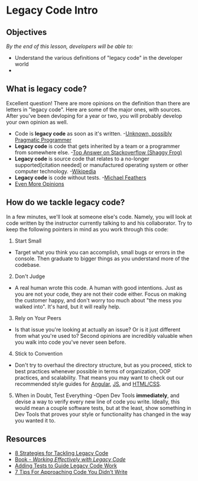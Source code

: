 # Legacy Code Intro

## Objectives
*By the end of this lesson, developers will be able to:*

- Understand the various definitions of "legacy code" in the developer world
- 

## What is legacy code?

Excellent question!  There are more opinions on the definition than there are letters in "legacy code".  Here are some of the major ones, with sources.  After you've been devloping for a year or two, you will probably develop your own opinion as well.

- Code is **legacy code** as soon as it's written.
  -[Unknown, possibly Pragmatic Programmer](http://stackoverflow.com/questions/4174867/what-is-the-definition-of-legacy-code) 
- **Legacy code** is code that gets inherited by a team or a programmer from somewhere else.
  -[Top Answer on Stackoverflow (Shaggy Frog)](http://stackoverflow.com/questions/4174867/what-is-the-definition-of-legacy-code)
- **Legacy code** is source code that relates to a no-longer supported[citation needed] or manufactured operating system or other computer technology. 
  -[Wikipedia](https://en.wikipedia.org/wiki/Legacy_code)
- **Legacy code** is code without tests.
  -[Michael Feathers](https://www.amazon.com/Working-Effectively-Legacy-Michael-Feathers/dp/0131177052)
- [Even More Opinions](http://softwareengineering.stackexchange.com/questions/94007/when-is-code-legacy)

## How do we tackle legacy code?

In a few minutes, we'll look at someone else's code.  Namely, you will look at code written by the instructor currently talking to and his collaborator.  Try to keep the following pointers in mind as you work through this code:

1. Start Small
  - Target what you think you can accomplish, small bugs or errors in the console. Then graduate to bigger things as you understand more of the codebase.
2. Don't Judge
  - A real human wrote this code.  A human with good intentions.  Just as you are not your code, they are not their code either.  Focus on making the customer happy, and don't worry too much about "the mess you walked into".  It's hard, but it will really help.
3. Rely on Your Peers
  - Is that issue you're looking at actually an issue?  Or is it just different from what you're used to?  Second opinions are incredibly valuable when you walk into code you've never seen before.
4. Stick to Convention
  - Don't try to overhaul the directory structure, but as you proceed, stick to best practices whenever possible in terms of organization, OOP practices, and scalability.  That means you may want to check out our recommended style guides for [Angular](https://github.com/den-wdi-2/angular-style-guide), [JS](https://github.com/airbnb/javascript/tree/es5-deprecated/es5), and [HTML/CSS](https://google.github.io/styleguide/htmlcssguide.xml).
5. When in Doubt, Test Everything
  -Open Dev Tools **immediately**, and devise a way to verify every new line of code you write.  Ideally, this would mean a couple software tests, but at the least, show something in Dev Tools that proves your style or functionality has changed in the way you wanted it to.

## Resources

- [8 Strategies for Tackling Legacy Code](https://www.fastcompany.com/3029446/eight-strategies-for-tackling-legacy-code-you-didnt-write)
- [Book - *Working Effectively with Legacy Code*](https://www.amazon.com/Working-Effectively-Legacy-Michael-Feathers/dp/0131177052)
- [Adding Tests to Guide Legacy Code Work](http://softwareengineering.stackexchange.com/questions/122014/what-are-the-key-points-of-working-effectively-with-legacy-code)
- [7 Tips For Approaching Code You Didn't Write](https://www.vokal.io/labs/legacy-code-7-tips-for-approaching-code-you-didnt-write)

